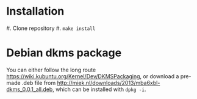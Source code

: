# Installation

#. Clone repository
#. `make install`

# Debian dkms package

You can either follow the long route <https://wiki.kubuntu.org/Kernel/Dev/DKMSPackaging>, or
download a pre-made .deb file from <http://miek.nl/downloads/2013/mba6xbl-dkms_0.0.1_all.deb>,
which can be installed with `dpkg -i`.
